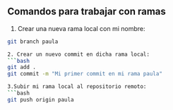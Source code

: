 ## Comandos para trabajar con ramas

1. Crear una nueva rama local con mi nombre:
```bash
git branch paula

2. Crear un nuevo commit en dicha rama local:
```bash
git add .
git commit -m "Mi primer commit en mi rama paula"

3.Subir mi rama local al repositorio remoto:
```bash
git push origin paula